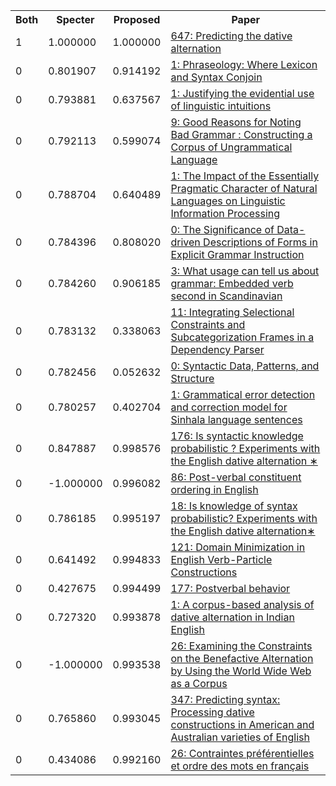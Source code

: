<html><table><tr>
<th>Both</th>
<th>Specter</th>
<th>Proposed</th>
<th>Paper</th>
</tr>
<tr>
<td>1</td>
<td>1.000000</td>
<td>1.000000</td>
<td><a href="https://www.semanticscholar.org/paper/7aa4bff9abe170133428612df7f3e6195d99d198">647: Predicting the dative alternation</a></td>
</tr>
<tr>
<td>0</td>
<td>0.801907</td>
<td>0.914192</td>
<td><a href="https://www.semanticscholar.org/paper/83948d1c62633a427b0dabbccbfefb665f36ad17">1: Phraseology: Where Lexicon and Syntax Conjoin</a></td>
</tr>
<tr>
<td>0</td>
<td>0.793881</td>
<td>0.637567</td>
<td><a href="https://www.semanticscholar.org/paper/37471985e4b2bf182f511676af6caae24dd1d2ea">1: Justifying the evidential use of linguistic intuitions</a></td>
</tr>
<tr>
<td>0</td>
<td>0.792113</td>
<td>0.599074</td>
<td><a href="https://www.semanticscholar.org/paper/adab4da68098e836c534af5536a97147af03370d">9: Good Reasons for Noting Bad Grammar : Constructing a Corpus of Ungrammatical Language</a></td>
</tr>
<tr>
<td>0</td>
<td>0.788704</td>
<td>0.640489</td>
<td><a href="https://www.semanticscholar.org/paper/f1ee0baff0092338334bb99d36ba5b7abf748bae">1: The Impact of the Essentially Pragmatic Character of Natural Languages on Linguistic Information Processing</a></td>
</tr>
<tr>
<td>0</td>
<td>0.784396</td>
<td>0.808020</td>
<td><a href="https://www.semanticscholar.org/paper/89b6a83288a74667432783945847a66e87950e5d">0: The Significance of Data-driven Descriptions of Forms in Explicit Grammar Instruction</a></td>
</tr>
<tr>
<td>0</td>
<td>0.784260</td>
<td>0.906185</td>
<td><a href="https://www.semanticscholar.org/paper/e89e3657d5c69236741e6d2a8c3dce8144921c54">3: What usage can tell us about grammar: Embedded verb second in Scandinavian</a></td>
</tr>
<tr>
<td>0</td>
<td>0.783132</td>
<td>0.338063</td>
<td><a href="https://www.semanticscholar.org/paper/87b3019fcbbd7a0df1db367097c5ba342685ba03">11: Integrating Selectional Constraints and Subcategorization Frames in a Dependency Parser</a></td>
</tr>
<tr>
<td>0</td>
<td>0.782456</td>
<td>0.052632</td>
<td><a href="https://www.semanticscholar.org/paper/a2b424297b6fdb4911043a0f6bdfa689dd0aeccf">0: Syntactic Data, Patterns, and Structure</a></td>
</tr>
<tr>
<td>0</td>
<td>0.780257</td>
<td>0.402704</td>
<td><a href="https://www.semanticscholar.org/paper/3170773604d288150f1fb54b6c914a1e30968a3c">1: Grammatical error detection and correction model for Sinhala language sentences</a></td>
</tr>
<tr>
<td>0</td>
<td>0.847887</td>
<td>0.998576</td>
<td><a href="https://www.semanticscholar.org/paper/1d815606257b665b0d9eec600ef42e4a8c1997a3">176: Is syntactic knowledge probabilistic ? Experiments with the English dative alternation ∗</a></td>
</tr>
<tr>
<td>0</td>
<td>-1.000000</td>
<td>0.996082</td>
<td><a href="https://www.semanticscholar.org/paper/f27e39a72be1d9fb23b40bdad4ffcdf5763b6fe6">86: Post-verbal constituent ordering in English</a></td>
</tr>
<tr>
<td>0</td>
<td>0.786185</td>
<td>0.995197</td>
<td><a href="https://www.semanticscholar.org/paper/d5483fb65fa50d3b101bea36fbc163a10a3f15b8">18: Is knowledge of syntax probabilistic? Experiments with the English dative alternation∗</a></td>
</tr>
<tr>
<td>0</td>
<td>0.641492</td>
<td>0.994833</td>
<td><a href="https://www.semanticscholar.org/paper/747203fde125417bd3ca9ddc2e3963ef8ae549c6">121: Domain Minimization in English Verb-Particle Constructions</a></td>
</tr>
<tr>
<td>0</td>
<td>0.427675</td>
<td>0.994499</td>
<td><a href="https://www.semanticscholar.org/paper/0f651d03738fd6479541959b855206f1f8dd56b9">177: Postverbal behavior</a></td>
</tr>
<tr>
<td>0</td>
<td>0.727320</td>
<td>0.993878</td>
<td><a href="https://www.semanticscholar.org/paper/2e9c40ff71f051d86a5621a86c3bbeca55f81a2b">1: A corpus-based analysis of dative alternation in Indian English</a></td>
</tr>
<tr>
<td>0</td>
<td>-1.000000</td>
<td>0.993538</td>
<td><a href="https://www.semanticscholar.org/paper/0a2b1d39b5ab71a62db756a7293f65a30596762c">26: Examining the Constraints on the Benefactive Alternation by Using the World Wide Web as a Corpus</a></td>
</tr>
<tr>
<td>0</td>
<td>0.765860</td>
<td>0.993045</td>
<td><a href="https://www.semanticscholar.org/paper/4ed5b385d3c56f021833651f5ccbd37f3bf57c85">347: Predicting syntax: Processing dative constructions in American and Australian varieties of English</a></td>
</tr>
<tr>
<td>0</td>
<td>0.434086</td>
<td>0.992160</td>
<td><a href="https://www.semanticscholar.org/paper/9c31b84d62bdb54575729c7581f9fa1583029cd2">26: Contraintes préférentielles et ordre des mots en français</a></td>
</tr>
</table></html>
